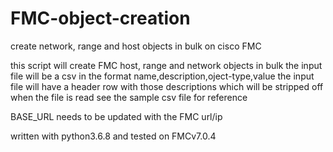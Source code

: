 # FMC-object-creation
create network, range and host objects in bulk on cisco FMC

this script will create FMC host, range and network objects in bulk
the input file will be a csv in the format name,description,oject-type,value
the input file will have a header row with those descriptions which will be stripped off when the file is read
see the sample csv file for reference

BASE_URL needs to be updated with the FMC url/ip

written with python3.6.8 and tested on FMCv7.0.4
